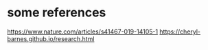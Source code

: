 # some references

https://www.nature.com/articles/s41467-019-14105-1
https://cheryl-barnes.github.io/research.html